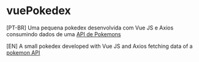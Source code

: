 # vuePokedex
[PT-BR]
Uma pequena pokedex desenvolvida com Vue JS e Axios consumindo dados de uma [API de Pokemons](https://pokeapi.co/)

[EN]
A small pokedex developed with Vue JS and Axios fetching data of a [pokemon API](https://pokeapi.co/) 
